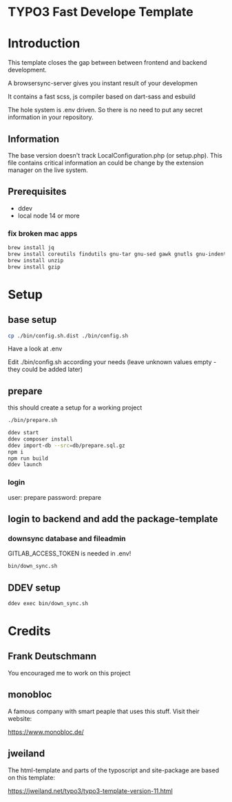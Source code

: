 # TYPO3 Fast Develope Template

# Introduction

This template closes the gap between between frontend and backend development.

A browsersync-server gives you instant result of your developmen

It contains a fast scss, js compiler based on dart-sass and esbuild

The hole system is .env driven. So there is no need to put any secret information in your repository.

## Information
The base version doesn't track LocalConfiguration.php (or setup.php). This file contains critical information an could be change by the
extension manager on the live system.

## Prerequisites

* ddev
* local node 14 or more

### fix broken mac apps

```bash
brew install jq
brew install coreutils findutils gnu-tar gnu-sed gawk gnutls gnu-indent gnu-getopt grep
brew install unzip
brew install gzip
```


# Setup

## base setup
```bash
cp ./bin/config.sh.dist ./bin/config.sh
```

Have a look at .env


Edit ./bin/config.sh according your needs (leave unknown values empty - they could be added later)

## prepare
this should create a setup for a working project
```bash
./bin/prepare.sh
```

```bash
ddev start
ddev composer install
ddev import-db --src=db/prepare.sql.gz
npm i
npm run build
ddev launch
```

### login
user: prepare
password: prepare

## login to backend and add the package-template

### downsync database and fileadmin
GITLAB_ACCESS_TOKEN is needed in .env!
```bash
bin/down_sync.sh
```

## DDEV setup

```bash
ddev exec bin/down_sync.sh
```
# Credits
## Frank Deutschmann
You encouraged me to work on this project

## monobloc
A famous company with smart peaple that uses this stuff. Visit their website:

https://www.monobloc.de/

## jweiland
The html-template and parts of the typoscript and site-package are based on this template:

https://jweiland.net/typo3/typo3-template-version-11.html
